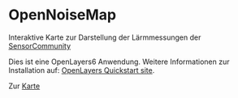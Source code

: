 # OpenNoiseMap
Interaktive Karte zur Darstellung der Lärmmessungen der [SensorCommunity](https://sensor.community/de/)

Dies ist eine OpenLayers6 Anwendung. Weitere Informationen zur Installation auf:  [OpenLayers Quickstart site](https://openlayers.org/en/latest/doc/quickstart.html).

Zur [Karte](http://openmaps.online/noise/)
